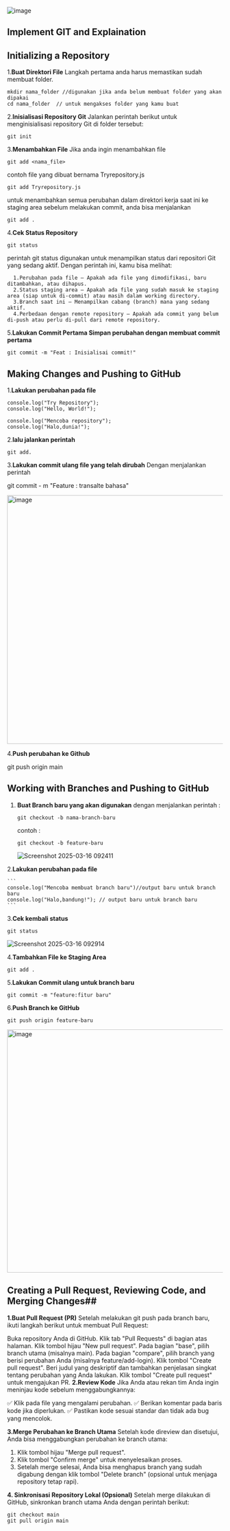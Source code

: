 ![image](https://github.com/user-attachments/assets/4dda65e6-db81-4391-be7f-eeb96674fa8e)


## Implement GIT and Explaination

 ## Initializing a Repository

1.**Buat Direktori File**
   Langkah pertama anda harus memastikan sudah membuat folder.
   ```
   mkdir nama_folder //digunakan jika anda belum membuat folder yang akan dipakai
   cd nama_folder  // untuk mengakses folder yang kamu buat
   ```
2.**Inisialisasi Repository Git**
    Jalankan perintah berikut untuk menginisialisasi repository Git di folder tersebut:
    
    git init 
     
3.**Menambahkan File**
   Jika anda ingin menambahkan file 
   ```
   git add <nama_file>
   ```
  contoh file yang dibuat bernama Tryrepository.js
  
   ```
   git add Tryrepository.js
   ```

   untuk menambahkan semua perubahan dalam direktori kerja saat ini ke staging area sebelum melakukan commit,
   anda bisa menjalankan 

   ```
   git add .
   ```

  

4.**Cek Status Repository**
  ```
  git status
  ```

  perintah git status digunakan untuk menampilkan status dari repositori Git yang sedang aktif. Dengan perintah ini, kamu bisa melihat:
  
      1.Perubahan pada file – Apakah ada file yang dimodifikasi, baru ditambahkan, atau dihapus.
      2.Status staging area – Apakah ada file yang sudah masuk ke staging area (siap untuk di-commit) atau masih dalam working directory.
      3.Branch saat ini – Menampilkan cabang (branch) mana yang sedang aktif.
      4.Perbedaan dengan remote repository – Apakah ada commit yang belum di-push atau perlu di-pull dari remote repository.


5.**Lakukan Commit Pertama Simpan perubahan dengan membuat commit pertama**
  ```
  git commit -m "Feat : Inisialisai commit!"
  ```  
    

    
## Making Changes and Pushing to GitHub
1.**Lakukan perubahan pada file**

   ```
   console.log("Try Repository");
   console.log("Hello, World!");
   ```

   ```
   console.log("Mencoba repository");
   console.log("Halo,dunia!");
   ```

2.**lalu jalankan perintah**
   
   ```
   git add.
   ```

3.**Lakukan commit ulang file yang telah dirubah**
      Dengan menjalankan perintah

      
   git commit - m "Feature : transalte bahasa"
      

   <img width="579" alt="image" src="https://github.com/user-attachments/assets/48f81528-7dea-4aae-857c-3ba1a7ccf101" />

4.**Push perubahan ke Github**
   
       
  git push origin main
      

## Working with Branches and Pushing to GitHub
1. **Buat Branch baru yang akan digunakan**
    dengan menjalankan perintah :

   ```
   git checkout -b nama-branch-baru
   ```

   contoh :

   ```
   git checkout -b feature-baru 
   ```

    ![Screenshot 2025-03-16 092411](https://github.com/user-attachments/assets/1a941aa5-46c1-495e-97d7-dcb50b219f03)

2.**Lakukan perubahan pada file**

    ```
    console.log("Mencoba membuat branch baru")//output baru untuk branch baru
    console.log("Halo,bandung!"); // output baru untuk branch baru
    ```

3.**Cek kembali status**
       
   ```
   git status
   ```

   ![Screenshot 2025-03-16 092914](https://github.com/user-attachments/assets/88e7b0e4-7fe4-493b-8967-6c8733cd13b9)
   
4.**Tambahkan File ke Staging Area**
 
   ```
   git add .
   ```
5.**Lakukan Commit ulang untuk branch baru**

   ```
   git commit -m "feature:fitur baru"
   ```
6.**Push Branch ke GitHub**

   ```
   git push origin feature-baru
   ```
<img width="566" alt="image" src="https://github.com/user-attachments/assets/5226e526-cd62-4255-bbce-c535d8239d9f" />

## Creating a Pull Request, Reviewing Code, and Merging Changes##
**1.Buat Pull Request (PR)**
Setelah melakukan git push pada branch baru, ikuti langkah berikut untuk membuat Pull Request:

Buka repository Anda di GitHub.
Klik tab "Pull Requests" di bagian atas halaman.
Klik tombol hijau "New pull request".
Pada bagian "base", pilih branch utama (misalnya main).
Pada bagian "compare", pilih branch yang berisi perubahan Anda (misalnya feature/add-login).
Klik tombol "Create pull request".
Beri judul yang deskriptif dan tambahkan penjelasan singkat tentang perubahan yang Anda lakukan.
Klik tombol "Create pull request" untuk mengajukan PR.
**2.Review Kode**
Jika Anda atau rekan tim Anda ingin meninjau kode sebelum menggabungkannya:

✅ Klik pada file yang mengalami perubahan.
✅ Berikan komentar pada baris kode jika diperlukan.
✅ Pastikan kode sesuai standar dan tidak ada bug yang mencolok.

**3.Merge Perubahan ke Branch Utama**
Setelah kode direview dan disetujui, Anda bisa menggabungkan perubahan ke branch utama:

 1. Klik tombol hijau "Merge pull request".
 2. Klik tombol "Confirm merge" untuk menyelesaikan proses.
 3. Setelah merge selesai, Anda bisa menghapus branch yang sudah digabung dengan klik tombol "Delete branch" (opsional untuk menjaga repository tetap rapi).

**4. Sinkronisasi Repository Lokal (Opsional)**
Setelah merge dilakukan di GitHub, sinkronkan branch utama Anda dengan perintah berikut:

```
git checkout main
git pull origin main
```
   





   
     



  

